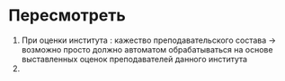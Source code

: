 # Пересмотреть
1. При оценки института : кажество преподавательского состава -> возможно просто должно автоматом обрабатываться на основе выставленных оценок преподавателей данного института
2. 

